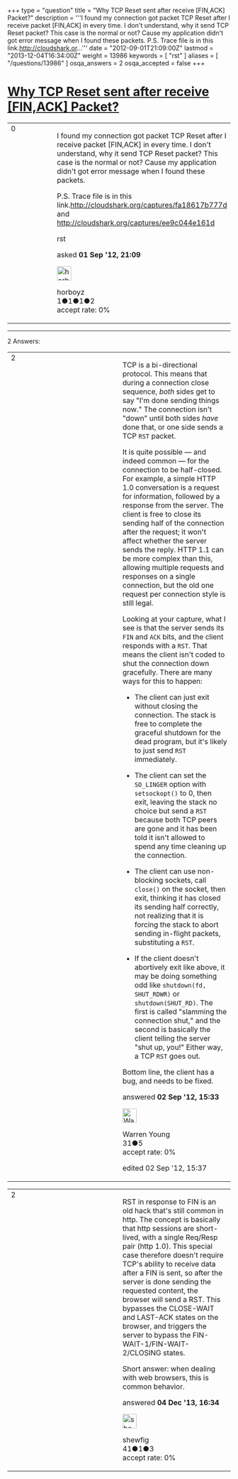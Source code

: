 +++
type = "question"
title = "Why TCP Reset sent after receive [FIN,ACK] Packet?"
description = '''I found my connection got packet TCP Reset after I receive packet [FIN,ACK] in every time. I don&#x27;t understand, why it send TCP Reset packet? This case is the normal or not? Cause my application didn&#x27;t got error message when I found these packets.  P.S. Trace file is in this link.http://cloudshark.or...'''
date = "2012-09-01T21:09:00Z"
lastmod = "2013-12-04T16:34:00Z"
weight = 13986
keywords = [ "rst" ]
aliases = [ "/questions/13986" ]
osqa_answers = 2
osqa_accepted = false
+++

<div class="headNormal">

# [Why TCP Reset sent after receive \[FIN,ACK\] Packet?](/questions/13986/why-tcp-reset-sent-after-receive-finack-packet)

</div>

<div id="main-body">

<div id="askform">

<table id="question-table" style="width:100%;"><colgroup><col style="width: 50%" /><col style="width: 50%" /></colgroup><tbody><tr class="odd"><td style="width: 30px; vertical-align: top"><div class="vote-buttons"><div id="post-13986-score" class="post-score" title="current number of votes">0</div><div id="favorite-count" class="favorite-count"></div></div></td><td><div id="item-right"><div class="question-body"><p>I found my connection got packet TCP Reset after I receive packet [FIN,ACK] in every time. I don't understand, why it send TCP Reset packet? This case is the normal or not? Cause my application didn't got error message when I found these packets.</p><p>P.S. Trace file is in this link.<a href="http://cloudshark.org/captures/fa18617b777d/">http://cloudshark.org/captures/fa18617b777d</a> and <a href="http://cloudshark.org/captures/ee9c044e161d">http://cloudshark.org/captures/ee9c044e161d</a></p></div><div id="question-tags" class="tags-container tags">rst</div><div id="question-controls" class="post-controls"></div><div class="post-update-info-container"><div class="post-update-info post-update-info-user"><p>asked <strong>01 Sep '12, 21:09</strong></p><img src="https://secure.gravatar.com/avatar/c1ee66c1ec583cd43ccd6ca95fee5295?s=32&amp;d=identicon&amp;r=g" class="gravatar" width="32" height="32" alt="horboyz&#39;s gravatar image" /><p>horboyz<br />
<span class="score" title="1 reputation points">1</span><span title="1 badges"><span class="badge1">●</span><span class="badgecount">1</span></span><span title="1 badges"><span class="silver">●</span><span class="badgecount">1</span></span><span title="2 badges"><span class="bronze">●</span><span class="badgecount">2</span></span><br />
<span class="accept_rate" title="Rate of the user&#39;s accepted answers">accept rate:</span> <span title="horboyz has no accepted answers">0%</span></p></div></div><div id="comments-container-13986" class="comments-container"></div><div id="comment-tools-13986" class="comment-tools"></div><div class="clear"></div><div id="comment-13986-form-container" class="comment-form-container"></div><div class="clear"></div></div></td></tr></tbody></table>

------------------------------------------------------------------------

<div class="tabBar">

<span id="sort-top"></span>

<div class="headQuestions">

2 Answers:

</div>

</div>

<span id="13995"></span>

<div id="answer-container-13995" class="answer">

<table style="width:100%;"><colgroup><col style="width: 50%" /><col style="width: 50%" /></colgroup><tbody><tr class="odd"><td style="width: 30px; vertical-align: top"><div class="vote-buttons"><div id="post-13995-score" class="post-score" title="current number of votes">2</div></div></td><td><div class="item-right"><div class="answer-body"><p>TCP is a bi-directional protocol. This means that during a connection close sequence, <em>both</em> sides get to say "I'm done sending things now." The connection isn't "down" until both sides <em>have</em> done that, or one side sends a TCP <code>RST</code> packet.</p><p>It is quite possible — and indeed common — for the connection to be half-closed. For example, a simple HTTP 1.0 conversation is a request for information, followed by a response from the server. The client is free to close its sending half of the connection after the request; it won't affect whether the server sends the reply. HTTP 1.1 can be more complex than this, allowing multiple requests and responses on a single connection, but the old one request per connection style is still legal.</p><p>Looking at your capture, what I see is that the server sends its <code>FIN</code> and <code>ACK</code> bits, and the client responds with a <code>RST</code>. That means the client isn't coded to shut the connection down gracefully. There are many ways for this to happen:</p><ul><li><p>The client can just exit without closing the connection. The stack is free to complete the graceful shutdown for the dead program, but it's likely to just send <code>RST</code> immediately.</p></li><li><p>The client can set the <code>SO_LINGER</code> option with <code>setsockopt()</code> to 0, then exit, leaving the stack no choice but send a <code>RST</code> because both TCP peers are gone and it has been told it isn't allowed to spend any time cleaning up the connection.</p></li><li><p>The client can use non-blocking sockets, call <code>close()</code> on the socket, then exit, thinking it has closed its sending half correctly, not realizing that it is forcing the stack to abort sending in-flight packets, substituting a <code>RST</code>.</p></li><li><p>If the client doesn't abortively exit like above, it may be doing something odd like <code>shutdown(fd, SHUT_RDWR)</code> or <code>shutdown(SHUT_RD)</code>. The first is called "slamming the connection shut," and the second is basically the client telling the server "shut up, you!" Either way, a TCP <code>RST</code> goes out.</p></li></ul><p>Bottom line, the client has a bug, and needs to be fixed.</p></div><div class="answer-controls post-controls"></div><div class="post-update-info-container"><div class="post-update-info post-update-info-user"><p>answered <strong>02 Sep '12, 15:33</strong></p><img src="https://secure.gravatar.com/avatar/8b0e3f6ae64ff27a7a01a0f49f8ee469?s=32&amp;d=identicon&amp;r=g" class="gravatar" width="32" height="32" alt="Warren%20Young&#39;s gravatar image" /><p>Warren Young<br />
<span class="score" title="31 reputation points">31</span><span title="5 badges"><span class="bronze">●</span><span class="badgecount">5</span></span><br />
<span class="accept_rate" title="Rate of the user&#39;s accepted answers">accept rate:</span> <span title="Warren Young has no accepted answers">0%</span></p></div><div class="post-update-info post-update-info-edited"><p>edited 02 Sep '12, 15:37</p></div></div><div id="comments-container-13995" class="comments-container"></div><div id="comment-tools-13995" class="comment-tools"></div><div class="clear"></div><div id="comment-13995-form-container" class="comment-form-container"></div><div class="clear"></div></div></td></tr></tbody></table>

</div>

<span id="27792"></span>

<div id="answer-container-27792" class="answer">

<table style="width:100%;"><colgroup><col style="width: 50%" /><col style="width: 50%" /></colgroup><tbody><tr class="odd"><td style="width: 30px; vertical-align: top"><div class="vote-buttons"><div id="post-27792-score" class="post-score" title="current number of votes">2</div></div></td><td><div class="item-right"><div class="answer-body"><p>RST in response to FIN is an old hack that's still common in http. The concept is basically that http sessions are short-lived, with a single Req/Resp pair (http 1.0). This special case therefore doesn't require TCP's ability to receive data after a FIN is sent, so after the server is done sending the requested content, the browser will send a RST. This bypasses the CLOSE-WAIT and LAST-ACK states on the browser, and triggers the server to bypass the FIN-WAIT-1/FIN-WAIT-2/CLOSING states.</p><p>Short answer: when dealing with web browsers, this is common behavior.</p></div><div class="answer-controls post-controls"></div><div class="post-update-info-container"><div class="post-update-info post-update-info-user"><p>answered <strong>04 Dec '13, 16:34</strong></p><img src="https://secure.gravatar.com/avatar/e6e7efe400de64e0dd5e7e641e695d5f?s=32&amp;d=identicon&amp;r=g" class="gravatar" width="32" height="32" alt="shewfig&#39;s gravatar image" /><p>shewfig<br />
<span class="score" title="41 reputation points">41</span><span title="1 badges"><span class="silver">●</span><span class="badgecount">1</span></span><span title="3 badges"><span class="bronze">●</span><span class="badgecount">3</span></span><br />
<span class="accept_rate" title="Rate of the user&#39;s accepted answers">accept rate:</span> <span title="shewfig has no accepted answers">0%</span></p></div></div><div id="comments-container-27792" class="comments-container"></div><div id="comment-tools-27792" class="comment-tools"></div><div class="clear"></div><div id="comment-27792-form-container" class="comment-form-container"></div><div class="clear"></div></div></td></tr></tbody></table>

</div>

<div class="paginator-container-left">

</div>

</div>

</div>

